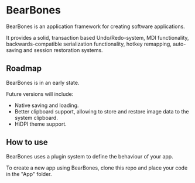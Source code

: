 # BearBones

BearBones is an application framework for creating software applications.

It provides a solid, transaction based Undo/Redo-system, MDI functionality, backwards-compatible serialization functionality, hotkey remapping, auto-saving and session restoration systems.

## Roadmap

BearBones is in an early state.

Future versions will include:

- Native saving and loading.
- Better clipboard support, allowing to store and restore image data to the system clipboard.
- HiDPI theme support.

## How to use

BearBones uses a plugin system to define the behaviour of your app.

To create a new app using BearBones, clone this repo and place your code in the "App" folder. 